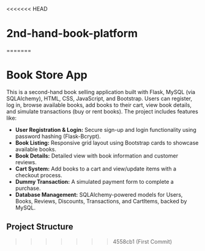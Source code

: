 <<<<<<< HEAD
# 2nd-hand-book-platform
=======
# Book Store App

This is a second-hand book selling application built with Flask, MySQL (via SQLAlchemy), HTML, CSS, JavaScript, and Bootstrap. Users can register, log in, browse available books, add books to their cart, view book details, and simulate transactions (buy or rent books). The project includes features like:

- **User Registration & Login:** Secure sign-up and login functionality using password hashing (Flask-Bcrypt).
- **Book Listing:** Responsive grid layout using Bootstrap cards to showcase available books.
- **Book Details:** Detailed view with book information and customer reviews.
- **Cart System:** Add books to a cart and view/update items with a checkout process.
- **Dummy Transaction:** A simulated payment form to complete a purchase.
- **Database Management:** SQLAlchemy-powered models for Users, Books, Reviews, Discounts, Transactions, and CartItems, backed by MySQL.

## Project Structure

>>>>>>> 4558cb1 (First Commit)
